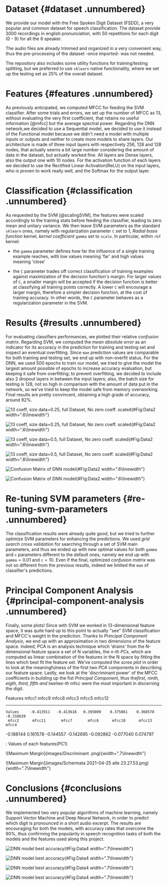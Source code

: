 # Dataset {#dataset .unnumbered}

We provide our model with the Free Spoken Digit Dataset (FSDD), a very popular and common dataset for speech classification. The dataset provide 3000 recordings in english pronunciation, with 50 repetitions for each digit (0 - 9) for all the 6 speaker.

The audio files are already trimmed and organized in a very convenient way, thus the pre-processing of the dataset -once imported- was not needed.

The repository also includes some utility functions for training/testing splitting, but we preferred to use `sklearn` native functionality, where we set up the testing set as 25% of the overall dataset.

# Features {#features .unnumbered}

As previously anticipated, we computed MFCC for feeding the SVM classifier. After some trials and errors, we set up the number of MFCC as 13, without evaluating the very first coefficient, that retains no useful information [@mfcc] but the average spectral power. Regarding the DNN network,we decided to use a Sequential model, we decided to use it instead of the Functional model because we didn't need a model with multiple inputs or outputs and neither to create more models to share layers. Our architecture is made of three input layers with respectively 256, 128 and 128 nodes, that actually seems a bit large number considering the amount of data in the dataset, but actually worked fine. All layers are Dense layers, also the output one with 10 nodes. For the activation function of each layers we decided to use the Rectified Linear Activation(ReLU) on the input layers, who is proven to work really well, and the Softmax for the output layer.

# Classification {#classification .unnumbered}

As requested by the SVM [@scalingSVM], the features were scaled accordingly to the training stats before feeding the classifier, leading to zero mean and unitary variance. We then leave SVM parameters as the standard `sklearn` ones, namely with regularization parameter `C` set to 1, *Radial basis function* kernel, *kernel coefficient* `gamma` set to `scale`. In particular, within `rbf` kernel:

-   the `gamma` parameter defines how far the influence of a single training example reaches, with low values meaning 'far' and high values meaning 'close'

-   the `C` parameter trades off correct classification of training examples against maximization of the decision function's margin. For larger values of `C`, a smaller margin will be accepted if the decision function is better at classifying all training points correctly. A lower `C` will encourage a larger margin, therefore a simpler decision function, at the cost of training accuracy. In other words, the `C` parameter behaves as a regularization parameter in the SVM.

# Results {#results .unnumbered}

For evaluating classifiers performances, we plotted their relative *confusion matrix*. Regarding SVM, we computed the *mean absolute error* as an indicator for its accuracy in the prediction for training and testing set and inspect an eventual overfitting. Since `mae` prediction values are comparable for both training and testing set, we end up with non-overfit status. For the DNN, we used 500 epochs to train our model, we tried to give the model the largest amount possible of epochs to increase accuracy evaluation, but keeping it safe from overfitting; to prevent overfitting, we decided to include also 2 dropout layers in between the input layers; also, the batch size for testing is 128, not so high in comparison with the amount of data put in the network, so we've tried to keep the model safe from memory overworking. Final results are pretty convincent, obtaining a high grade of accuracy, around 92%.

![13 coeff, size data=0.25, full Dataset, No zero coeff. scaled](images/6_coeff_0.25_fullDataset_Nozerocoeff_Scaled.png){#Fig:Data2 width=".6\\linewidth"}

![13 coeff, size data=0.25, full Dataset, No zero coeff. scaled](images/13_coeff_0.25_fulldataset_noZeroCoeff_Scaled.png){#Fig:Data2 width=".6\\linewidth"}

![13 coeff, size data=0.5, full Dataset, No zero coeff. scaled](images/13_coeff_0.25_halfDataset_NoZeroCoeff_Scaled.png){#Fig:Data2 width=".6\\linewidth"}

![13 coeff, size data=0.5, full Dataset, No zero coeff. scaled](images/13_coeff_0.5_fullDataset_NoZeroCoeff_Scaled.png){#Fig:Data2 width=".6\\linewidth"}

![Confusion Matrix of DNN model](images/13_coeff_0.5_HalfDataset_NoZeroCoeff_Scaled.png){#Fig:Data2 width=".6\\linewidth"}

![Confusion Matrix of DNN model](images/confusionMatrix_DNN_0.25.png){#Fig:Data2 width=".6\\linewidth"}

# Re-tuning SVM parameters {#re-tuning-svm-parameters .unnumbered}

The classification results were already quite good, but we tried to further optimize SVM parameters for enhancing the predictions. We used *grid search cross validation* for searching through a set of SVM main parameters, and thus we ended up with new optimal values for both `gamma` and `c` parameters different to the default ones, namely we end up with $\texttt{gamma} = 0.01$ and $\texttt{c} = 10$. Even if the final, optimized *confusion matrix* was not so different from the previous results, indeed we limited the `mae` of classifier's predictions.

# Principal Component Analysis {#principal-component-analysis .unnumbered}

Finally, some plots! Since with SVM we worked in 13-dimensional feature space, it was quite hard up to this point to actually \"see\" SVM classification and MFCC's weight in the prediction. Thanks to *Principal Component Analysis*, we end up with an approximation in two dimensions of the feature space. Indeed, PCA is an analysis technique which 'drains' from the N-dimensional feature space a set of N variables, the *n-th PCs*, which are computed as linear combination of the features in the N space by fitting the lines which best fit the feature set. We've computed the *scree plot* in order to look at the meaningfulness of the first two *PCA* components in describing our feature space. Lastly, we look at the 'discriminant power' of the MFCC coefficients in building up the fist *Principal Component*, thus the*first, ninth, eigth, third, fifth and twelwe-th* mfcc were the most important in discerning the digit.

   Features      mfcc1       mfcc9       mfcc8       mfcc3       mfcc5      mfcc12
----------- ----------- ----------- ----------- ----------- ----------- -----------
    Values     -0.413911   -0.413616   0.395009    0.375861    0.368578    -0.318639
     mfcc2      mfcc11       mfcc7       mfcc6      mfcc10      mfcc13       mfcc4
   -0.188144   0.161578    -0.144557   -0.142695   -0.092862   -0.077040   0.074797

  : Values of each features(PC1)

![Maximum Margin](images/Discriminant .png){width=".7\\linewidth"}

![Maximum Margin](images/Schermata 2021-04-25 alle 23.27.53.png){width=".7\\linewidth"}

# Conclusions {#conclusions .unnumbered}

We implemented two very popular algorithms of machine learning, namely Support Vector Machine and Deep Neural Network, in order to predict which digit is pronounced in a short audio excerpt. The results are encouraging for both the models, with accuracy rates that overcome the 90%, thus confirming the popularity in speech recognition tasks of both the models and the features used along this project.

![DNN model best accuracy](images/conf1.png){#Fig:Data4 width=".7\\linewidth"}

![DNN model best accuracy](images/conf2.png){#Fig:Data4 width=".7\\linewidth"}

![DNN model best accuracy](images/loss0.25.png){#Fig:Data4 width=".7\\linewidth"}

![DNN model best accuracy](images/accuracy0.25.png){#Fig:Data4 width=".7\\linewidth"}
